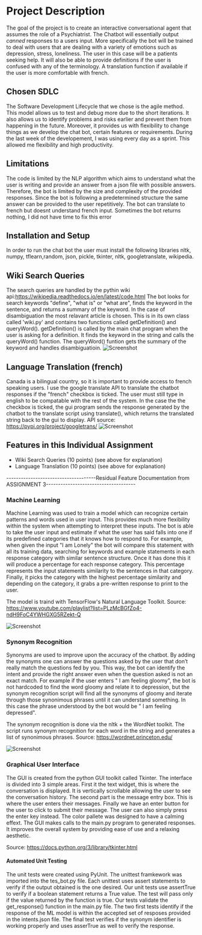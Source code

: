 # Project Description
The goal of the project is to create an interactive conversational agent that assumes the role of a Psychiatrist. The Chatbot will essentially output *canned* responses to a users input. More specifically the bot will be trained to deal with users that are dealing with a variety of emotions such as depression, stress, loneliness. The user in this case will be a patients seeking help. It will also be able to provide definitions if the user is confused with any of the terminology. A translation function if available if the user is more comfortable with french.

## Chosen SDLC
The Software Development Lifecycle that we chose is the agile method. This model allows us to test and debug more due to the short iterations. It also allows us to identify problems and risks earlier and prevent them from happening in the future. Moreover, it provides us with flexibility to change things as we develop the chat bot, certain features or requirements. During the last week of the developement, I was using every day as a sprint. This allowed me flexibility and high productivity.

## Limitations

The code is limited by the NLP algorithm which aims to understand what the user is writing and provide an answer from a json file with possible answers. Therefore, the bot is limited by the size and complexity of the provided responses. Since the bot is following a predetermined structure the same answer can be provided to the user repetitively. The bot can translate to french but doesnt understand french input. Sometimes the bot returns nothing, I did not have time to fix this error


## Installation and Setup 

In order to run the chat bot the user must install the following libraries nltk, numpy, tflearn,random, json, pickle, tkinter, nltk, googletranslate, wikipedia. 

## Wiki Search Queries
The search queries are handled by the pythin wiki api:https://wikipedia.readthedocs.io/en/latest/code.html
The bot looks for search keywords "define", "what is" or "what are", finds the keyword in the sentence, and returns a summary of the keyword. In the case of disambiguation the most relavant article is chosen. This is in its own class called 'wiki.py' and contains two functions called getDefinition() and queryWord(). getDefinition() is called by the main chat program when the user is asking for a definition. It finds the keyword in the string and calls the queryWord() function. The queryWord() funtion gets the summary of the keyword and handles disambiguatioin.
![Screenshot](wiki.png)

## Language Translation (french)
Canada is a bilingual country, so it is important to provide access to french speaking users. I use the google translate API to translate the chatbot responses if the "french" checkbox is ticked. The user must still type in english to be compatable with the rest of the system. In the case the the checkbox is ticked, the gui program sends the response generated by the chatbot to the translate script using translate(), which returns the translated string back to the gui to display.
API source: https://pypi.org/project/googletrans/
![Screenshot](french.png)

## Features in this Individual Assignment
* Wiki Search Queries (10 points) (see above for explanation)
* Language Translation (10 points) (see above for explanation)



-------------------------------------Residual Feature Documentation from ASSIGNMENT 3-------------------------------------

### Machine Learning
Machine Learning was used to train a model which can recognize certain patterns and words used in user input. This provides much more flexibility within the system when attempting to interpret these inputs. The bot is able to take the user input and estimate if what the user has said falls into one if its predefined categories that it knows how to respond to. For example, when given the input "I am Lonely" the bot will compare this statement with all its training data, searching for keywords and example statements in each response category with similar sentence structure. Once it has done this it will produce a percentage for each response category. This percentage represents the input statements similarity to the sentences in that category. Finally, it picks the category with the highest percentage similarity and depending on the category, it grabs a pre-written response to print to the user.

The model is traind with TensorFlow's Natural Language Toolkit. Source: https://www.youtube.com/playlist?list=PLzMcBGfZo4-ndH9FoC4YWHGXG5RZekt-Q

![Screenshot](mlExample.PNG)

### Synonym Recognition
Synonyms are used to improve upon the accuracy of the chatbot. By adding the synonyms one can answer the questions asked by the user that don’t really match the questions fed by you. This way, the bot can identify the intent and provide the right answer even when the question asked is not an exact match. For example if the user enters " I am feeling gloomy", the bot is not hardcoded to find the word gloomy and relate it to depression, but the synonym recognition script will find all the synonyms of gloomy and iterate through those synonimous phrases until it can understand something. In this case the phrase understood by the bot would be " I am feeling depressed".

The synonym recognition is done via the nltk + the WordNet toolkit. The script runs synonym recognition for each word in the string and generates a list of synonimous phrases.
Source: https://wordnet.princeton.edu/

![Screenshot](synonymExample.png)

### Graphical User Interface
The GUI is created from the python GUI toolkit called Tkinter. The interface is divided into 3 simple areas. First it the text widget, this is where the conversation is displayed. It is vertically scrollable allowing the user to see the conversation history. The second part is the message entry box. This is where the user enters their messages. Finally we have an enter button for the user to click to submit their message. The user can also simply press the enter key instead. The color pallete was designed to have a calming effext. The GUI makes calls to the main.py program to generated responses. It improves the overall system by providing ease of use and a relaxing aesthetic. 

Source: https://docs.python.org/3/library/tkinter.html

#### Automated Unit Testing 

The unit tests were created using PyUnit. The unittest framkework was imported into the tes_bot.py file.
Each unittest uses assert statements to verify if the output obtained is the one desired. Our unit tests use assertTrue to verify if a boolean statement returns a True value. The test will pass only if the value returned by the function is true.  Our  tests validate the get_response() function in the main.py file. The two first tests identify if the response of the ML model is within the accepted set of resposes provided in the intents.json file.  The final test verifies if the synonym identifier is working properly and uses asserTrue as well to verify the response. 

